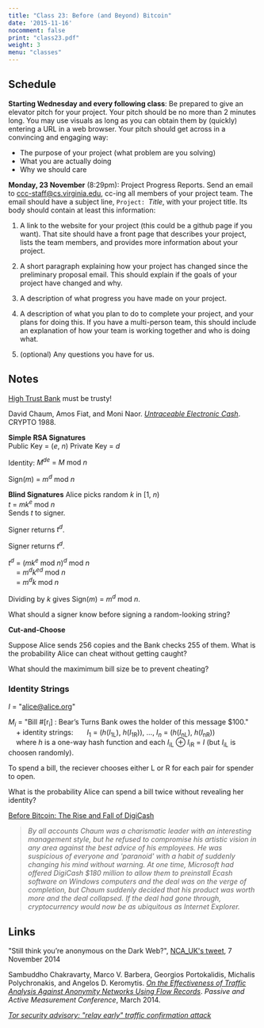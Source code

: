 ```yaml
---
title: "Class 23: Before (and Beyond) Bitcoin"
date: '2015-11-16'
nocomment: false
print: "class23.pdf"
weight: 3
menu: "classes"
---
```


## Schedule

**Starting Wednesday and every following class**: Be prepared to give an
  elevator pitch for your project.  Your pitch should be no more than 2
  minutes long.  You may use visuals as long as you can obtain them by
  (quickly) entering a URL in a web browser.  Your pitch should get
  across in a convincing and engaging way:

- The purpose of your project (what problem are you solving)
- What you are actually doing
- Why we should care

**Monday, 23 November** (8:29pm): Project Progress Reports.  Send an
  email to
  [ccc-staff@cs.virginia.edu](mailto:ccc-staff@cs.virginia.edu), cc-ing
  all members of your project team.  The email should have a subject
  line, `Project: `_Title_, with your project title.  Its body should contain at least this information:

<!--more-->

1. A link to the website for your project (this could be a github page
if you want).  That site should have a front page that describes your
project, lists the team members, and provides more information about
your project.

2. A short paragraph explaining how your project has changed since the
preliminary proposal email.  This should explain if the goals of your
project have changed and why.

3. A description of what progress you have made on your project.  

4. A description of what you plan to do to complete your project, and
your plans for doing this.  If you have a multi-person team, this should
include an explanation of how your team is working together and who is
doing what.

5. (optional) Any questions you have for us.

## Notes

[High Trust Bank](https://www.fdic.gov/bank/individual/failed/hightrust.html) must be trusty!

David Chaum, Amos Fiat, and Moni Naor.  [_Untraceable Electronic
Cash_](./ecash.pdf).  CRYPTO 1988.

**Simple RSA Signatures**  
Public Key = <span class="math">(_e_, _n_)</span>
Private Key = <span class="math">_d_</span>

Identity: <span class="math">_M_<sup>_de_</sup> = _M_ mod _n_</span>

<span class="math">Sign(_m_) = _m_<sup>_d_</sup> mod _n_</span>

**Blind Signatures**
Alice picks random <span class="math">_k_</span> in <span class="math">[1, _n_)</span>  
<span class="math">_t_ = _mk_<sup>_e_</sup> mod _n_</span>  
Sends <span class="math">_t_</span> to signer.

Signer returns <span class="math">_t_<sup>_d_</sub></span>.


Signer returns <span class="math">_t_<sup>_d_</sup></span>.

<span class="math">_t_<sup>_d_</sup> = (_mk_<sup>_e_</sup> mod _n_)<sup>_d_</sup> mod _n_</span>  
&nbsp;&nbsp;&nbsp; <span class="math">= _m_<sup>_d_</sup>_k_<sup>_ed_</sup> mod _n_</span>  
&nbsp;&nbsp;&nbsp; <span class="math">= _m_<sup>_d_</sup>_k_ mod _n_</span>  

Dividing by <span class="math">_k_</span> gives <span class="math">Sign(_m_) = _m_<sup>_d_</sup> mod _n_</span>.


What should a signer know before signing a random-looking string?
<div class="gap"></div>

**Cut-and-Choose**

Suppose Alice sends 256 copies and the Bank checks 255 of them.  What is the probability Alice can cheat without getting caught?
<div class="gap"></div>

What should the maximimum bill size be to prevent cheating?
<div class="gap"></div>

### Identity Strings

_I_ = "alice@alice.org"  

<span class="math">_M_<sub>_i_</sub></span> = "Bill #[r<sub>i</sub>] : Bear’s Turns Bank owes the holder of this message $100."  
&nbsp;&nbsp;&nbsp; + identity strings:
&nbsp;&nbsp;&nbsp;&nbsp;&nbsp;&nbsp;<span class="math">_I_<sub>1</sub> = (_h_(_I_<sub>1L</sub>), _h_(_I_<sub>1R</sub>)), ..., _I_<sub>_n_</sub> = (_h_(_I_<sub>nL</sub>), _h_(_I_<sub>nR</sub>))</span>  
&nbsp;&nbsp;&nbsp; where <span class="math">_h_</span> is a one-way hash function and each <span class="math">_I_<sub>iL</sub> &oplus; _I_<sub>iR</sub> = _I_</span> (but <span class="math">_I_<sub>iL</sub> is choosen randomly).

To spend a bill, the reciever chooses either L or R for each pair for spender to open.

What is the probability Alice can spend a bill twice without revealing her identity?
<div class="gap"></div>


[Before Bitcoin: The Rise and Fall of DigiCash](http://globalcryptonews.com/before-bitcoin-the-rise-and-fall-of-digicash/)

> _By all accounts Chaum was a charismatic leader with an interesting management style, but he refused to compromise his artistic vision in any area against the best advice of his employees. He was suspicious of everyone and 'paranoid' with a habit of suddenly changing his mind without warning. At one time, Microsoft had offered DigiCash $180 million to allow them to preinstall Ecash software on Windows computers and the deal was on the verge of completion, but Chaum suddenly decided that his product was worth more and the deal collapsed. If the deal had gone through, cryptocurrency would now be as ubiquitous as Internet Explorer._

## Links

"Still think you’re anonymous on the Dark Web?", [NCA_UK's tweet](https://twitter.com/NCA_UK/status/530740716134490112), 7 November 2014

Sambuddho Chakravarty, Marco V. Barbera, Georgios Portokalidis, Michalis Polychronakis, and Angelos D. Keromytis. [_On the Effectiveness of Traffic Analysis Against Anonymity Networks Using Flow Records_](http://www3.cs.stonybrook.edu/~mikepo/papers/tor-netflow.pam14.pdf). _Passive and Active Measurement Conference_, March 2014.


[_Tor security advisory: "relay early" traffic confirmation attack_](https://blog.torproject.org/blog/tor-security-advisory-relay-early-traffic-confirmation-attack)

